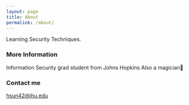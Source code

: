 ```yaml
---
layout: page
title: About
permalink: /about/
---
```


Learning Security Techniques. 

### More Information

Information Security grad student from Johns Hopkins
Also a magician🎩

### Contact me

[hsun42@jhu.edu](mailto:hsun42@jhu.edu)

